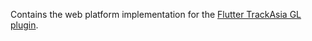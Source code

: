 Contains the web platform implementation for the [Flutter TrackAsia GL plugin](https://github.com/track-asia/flutter-trackasia-gl).